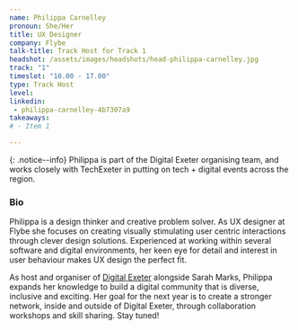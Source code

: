 ```yaml
---
name: Philippa Carnelley
pronoun: She/Her
title: UX Designer
company: Flybe
talk-title: Track Host for Track 1
headshot: /assets/images/headshots/head-philippa-carnelley.jpg
track: "1"
timeslot: "10.00 - 17.00"
type: Track Host
level: 
linkedin:
 - philippa-carnelley-4b7307a9
takeaways:
# - Item 1

---
```

{: .notice--info} 
Philippa is part of the Digital Exeter organising team, and works closely with TechExeter in putting on tech + digital events across the region.

<h3>Bio</h3>
Philippa is a design thinker and creative problem solver. As UX designer at Flybe she focuses on creating visually stimulating user centric interactions through clever design solutions. Experienced at working within several software and digital environments, her keen eye for detail and interest in user behaviour makes UX design the perfect fit.

As host and organiser of <a href="https://digitalexeter.uk/" target="_blank" rel="noopener noreferrer">Digital Exeter</a> alongside Sarah Marks, Philippa expands her knowledge to build a digital community that is diverse, inclusive and exciting. Her goal for the next year is to create a stronger network, inside and outside of Digital Exeter, through collaboration workshops and skill sharing. Stay tuned!